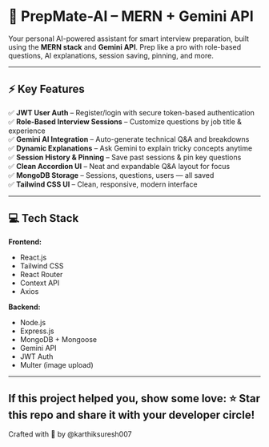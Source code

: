 # 🧠 PrepMate-AI – MERN + Gemini API

Your personal AI-powered assistant for smart interview preparation, built using the **MERN stack** and **Gemini API**. Prep like a pro with role-based questions, AI explanations, session saving, pinning, and more.


---

## ⚡ Key Features

✅ **JWT User Auth** – Register/login with secure token-based authentication  
✅ **Role-Based Interview Sessions** – Customize questions by job title & experience  
✅ **Gemini AI Integration** – Auto-generate technical Q&A and breakdowns  
✅ **Dynamic Explanations** – Ask Gemini to explain tricky concepts anytime  
✅ **Session History & Pinning** – Save past sessions & pin key questions  
✅ **Clean Accordion UI** – Neat and expandable Q&A layout for focus  
✅ **MongoDB Storage** – Sessions, questions, users — all saved  
✅ **Tailwind CSS UI** – Clean, responsive, modern interface  

---

## 💻 Tech Stack

**Frontend:**  
- React.js  
- Tailwind CSS  
- React Router  
- Context API  
- Axios  

**Backend:**  
- Node.js  
- Express.js  
- MongoDB + Mongoose  
- Gemini API  
- JWT Auth  
- Multer (image upload)

---
If this project helped you, show some love:
⭐ Star this repo and share it with your developer circle!
---
Crafted with 💙 by @karthiksuresh007